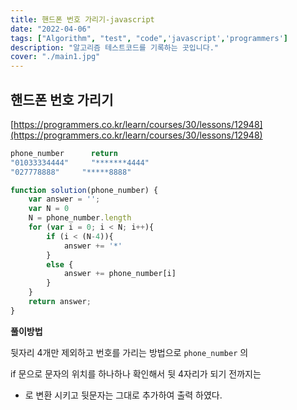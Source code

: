 ```yaml
---
title: 핸드폰 번호 가리기-javascript
date: "2022-04-06"
tags: ["Algorithm", "test", "code",'javascript','programmers']
description: "알고리즘 테스트코드를 기록하는 곳입니다."
cover: "./main1.jpg"
---
```


## **핸드폰 번호 가리기**

[https://programmers.co.kr/learn/courses/30/lessons/12948](https://programmers.co.kr/learn/courses/30/lessons/12948)

```jsx
phone_number	  return
"01033334444"	  "*******4444"
"027778888"	    "*****8888"

function solution(phone_number) {
    var answer = '';
    var N = 0
    N = phone_number.length
    for (var i = 0; i < N; i++){
        if (i < (N-4)){
            answer += '*'
        }
        else {
            answer += phone_number[i]
        }
    }
    return answer;
}
```

**풀이방법**  

 뒷자리 4개만 제외하고 번호를 가리는 방법으로 `phone_number` 의 

 if 문으로 문자의 위치를 하나하나 확인해서 뒷 4자리가 되기 전까지는 
 
 * 로 변환 시키고 뒷문자는 그대로 추가하여 출력 하였다.